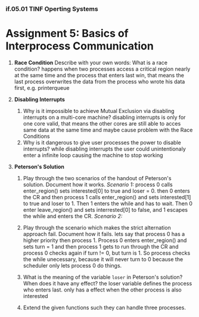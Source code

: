 ### if.05.01 TINF Operting Systems

# Assignment 5: Basics of Interprocess Communication

1. **Race Condition**
Describe with your own words: What is a race condition?
happens when two processes access a critical region nearly at the same time and the process that enters last win, that means the last process 
overwrites the data from the process who wrote his data first, e.g. printerqueue

2. **Disabling Interrupts**
   1. Why is it impossible to achieve Mutual Exclusion via disabling interrupts on a multi-core machine?
   disabling interrupts is only for one core valid, that means the other cores are still able to acces same data at the same time and
   maybe cause problem with the Race Conditions
   2. Why is it dangerous to give user processes the power to disable interrupts?
   while disabling interrupts the user could unintentionaly enter a infinite loop causing the machine to stop working 
   
3. **Peterson's Solution**
   1. Play through the two scenarios of the handout of Peterson's solution. Document how it works.
   *Scenario 1:*
  process 0 calls enter_region() sets interested[0] to true and loser = 0. then 0 enters the CR and then process 1 calls enter_region()
  and sets interested[1] to true and loser to 1. Then 1 enters the while and has to wait. Then 0 enter leave_region() and sets   interrested[0]
  to false, and 1 escapes the while and enters the CR.
  *Scenario 2:* 
  
   2. Play through the scenario which makes the strict alternation approach fail. Document how it fails.
   lets say that process 0 has a higher priority then process 1. Process 0 enters enter_region() and sets turn = 1 and then process 1 gets
   to run through the CR and process 0 checks again if turn != 0, but turn is 1. So process checks the while unecessary, because it will 
   never turn to 0 because the scheduler only lets process 0 do things. 
   3. What is the meaning of the variable `loser` in Peterson's solution? When does it have any effect?
   the loser variable defines the process who enters last. only has a effect when the other process is also interested
   4. Extend the given functions such they can handle three processes.
